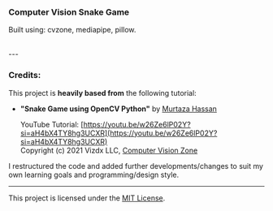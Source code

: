 ### Computer Vision Snake Game
   
Built using: cvzone, mediapipe, pillow.   
   
<br>  
---  

### Credits:   
This project is **heavily based from** the following tutorial:

- **"Snake Game using OpenCV Python"** by [Murtaza Hassan](https://www.youtube.com/@murtazasworkshop)

  YouTube Tutorial: [https://youtu.be/w26Ze6lP02Y?si=aH4bX4TY8hg3UCXR](https://youtu.be/w26Ze6lP02Y?si=aH4bX4TY8hg3UCXR)  
  Copyright (c) 2021 Vizdx LLC, [Computer Vision Zone](https://www.computervision.zone/)

I restructured the code and added further developments/changes to suit my own learning goals and programming/design style.

---

This project is licensed under the [MIT License](./LICENSE.md).
